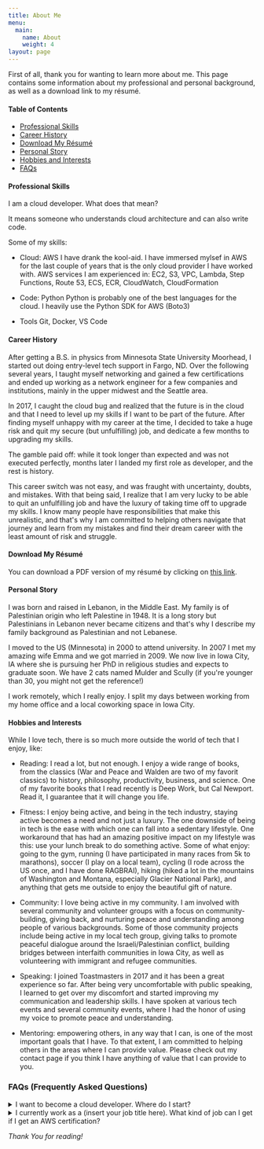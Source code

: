 ```yaml
---
title: About Me
menu:
  main:
    name: About
    weight: 4
layout: page
---
```

First of all, thank you for wanting to learn more about me. This page contains some information about my professional and personal background, as well as a download link to my résumé. 

#### Table of Contents
  * [Professional Skills](#professionalskills)
  * [Career History](#careerhistory)
  * [Download My Résumé](#resume)
  * [Personal Story](#personalstory)
  * [Hobbies and Interests](#hobbiesandinterests)
  * [FAQs](#faqs)


#### Professional Skills <a name="professionalskills"></a>

I am a cloud developer. What does that mean?

It means someone who understands cloud architecture and can also write code.

Some of my skills:

- Cloud: AWS
  I have drank the kool-aid. I have immersed mylsef in AWS for the last couple of years that is the only cloud provider I have worked with.
  AWS services I am experienced in: EC2, S3, VPC, Lambda, Step Functions, Route 53, ECS, ECR, CloudWatch, CloudFormation

- Code: Python
  Python is probably one of the best languages for the cloud. I heavily use the Python SDK for AWS (Boto3)

- Tools
  Git, Docker, VS Code

#### Career History <a name="careerhistory"></a>

After getting a B.S. in physics from Minnesota State University Moorhead, I started out doing entry-level tech support in Fargo, ND. Over the following several years, I taught myself networking and gained a few certifications and ended up working as a network engineer for a few companies and institutions, mainly in the upper midwest and the Seattle area. 

In 2017, I caught the cloud bug and realized that the future is in the cloud and that I need to level up my skills if I want to be part of the future. After finding myself unhappy with my career at the time, I decided to take a huge risk and quit my secure (but unfulfilling) job, and dedicate a few months to upgrading my skills.

The gamble paid off: while it took longer than expected and was not executed perfectly, months later I landed my first role as developer, and the rest is history.

This career switch was not easy, and was fraught with uncertainty, doubts, and mistakes. With that being said, I realize that I am very lucky to be able to quit an unfulfilling job and have the luxury of taking time off to upgrade my skills. I know many people have responsibilities that make this unrealistic, and that's why I am committed to helping others navigate that journey and learn from my mistakes and find their dream career with the least amount of risk and struggle.


#### Download My Résumé <a name="resume"></a>

You can download a PDF version of my résumé by clicking on <a href="https://moneerrifai.com/resume.pdf" target="_blank">this link</a>.


#### Personal Story <a name="personalstory"></a>

I was born and raised in Lebanon, in the Middle East. My family is of Palestinian origin who left Palestine in 1948. It is a long story but Palestinians in Lebanon never became citizens and that's why I describe my family background as Palestinian and not Lebanese. 

I moved to the US (Minnesota) in 2000 to attend university. In 2007 I met my amazing wife Emma and we got married in 2009. We now live in Iowa City, IA where she is pursuing her PhD in religious studies and expects to graduate soon. We have 2 cats named Mulder and Scully (if you're younger than 30, you might not get the reference!)

I work remotely, which I really enjoy. I split my days between working from my home office and a local coworking space in Iowa City.


#### Hobbies and Interests <a name="hobbiesandinterests"></a>

While I love tech, there is so much more outside the world of tech that I enjoy, like:

- Reading: I read a lot, but not enough. I enjoy a wide range of books, from the classics (War and Peace and Walden are two of my favorit classics) to history, philosophy, productivity, business, and science. One of my favorite books that I read recently is Deep Work, but Cal Newport. Read it, I guarantee that it will change you life.

- Fitness: I enjoy being active, and being in the tech industry, staying active becomes a need and not just a luxury. The one downside of being in tech is the ease with which one can fall into a sedentary lifestyle. One workaround that has had an amazing positive impact on my lifestyle was this: use your lunch break to do something active. Some of what enjoy: going to the gym, running (I have participated in many races from 5k to marathons), soccer (I play on a local team), cycling (I rode across the US once, and I have done RAGBRAI), hiking (hiked a lot in the mountains of Washington and Montana, especially Glacier National Park), and anything that gets me outside to enjoy the beautiful gift of nature.

- Community: I love being active in my community. I am involved with several community and volunteer groups with a focus on community-building, giving back, and nurturing peace and understanding among people of various backgrounds. Some of those community projects include being active in my local tech group, giving talks to promote peaceful dialogue around the Israeli/Palestinian conflict, building bridges between interfaith communities in Iowa City, as well as volunteering with immigrant and refugee communities.

- Speaking: I joined Toastmasters in 2017 and it has been a great experience so far. After being very uncomfortable with public speaking, I learned to get over my discomfort and started improving my communication and leadership skills. I have spoken at various tech events and several community events, where I had the honor of using my voice to promote peace and understanding.

- Mentoring: empowering others, in any way that I can, is one of the most important goals that I have. To that extent, I am committed to helping others in the areas where I can provide value. Please check out my contact page if you think I have anything of value that I can provide to you.

### FAQs<a name="faqs"></a> (Frequently Asked Questions)

<details><summary>I want to become a cloud developer. Where do I start?</summary><br>
You came to the right place. I put together a step-by-step plan for you. Please start by downloading my free eBook.
</details>

<details><summary>I currently work as a (insert your job title here). What kind of job can I get if I get an AWS certification?</summary><br>
As I mention in my eBook, simply getting a certification is not going to magically make you a cloud developer. You need the experience.
</details>

*Thank You for reading!*
